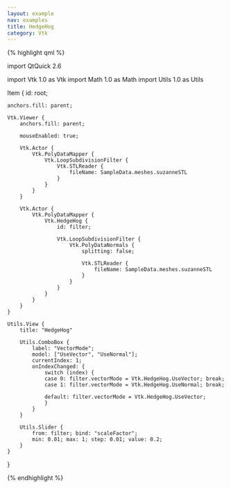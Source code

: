 ```yaml
---
layout: example
nav: examples
title: HedgeHog
category: Vtk
---
```

{% highlight qml %}

import QtQuick 2.6

import Vtk 1.0 as Vtk
import Math 1.0 as Math
import Utils 1.0 as Utils

Item {
    id: root;

    anchors.fill: parent;

    Vtk.Viewer {
        anchors.fill: parent;

        mouseEnabled: true;

        Vtk.Actor {
            Vtk.PolyDataMapper {
                Vtk.LoopSubdivisionFilter {
                    Vtk.STLReader {
                        fileName: SampleData.meshes.suzanneSTL
                    }
                }
            }
        }

        Vtk.Actor {
            Vtk.PolyDataMapper {
                Vtk.HedgeHog {
                    id: filter;

                    Vtk.LoopSubdivisionFilter {
                        Vtk.PolyDataNormals {
                            splitting: false;

                            Vtk.STLReader {
                                fileName: SampleData.meshes.suzanneSTL
                            }
                        }
                    }
                }
            }
        }
    }

    Utils.View {
        title: "HedgeHog"

        Utils.ComboBox {
            label: "VectorMode";
            model: ["UseVector", "UseNormal"];
            currentIndex: 1;
            onIndexChanged: {
                switch (index) {
                case 0: filter.vectorMode = Vtk.HedgeHog.UseVector; break;
                case 1: filter.vectorMode = Vtk.HedgeHog.UseNormal; break;

                default: filter.vectorMode = Vtk.HedgeHog.UseVector;
                }
            }
        }

        Utils.Slider {
            from: filter; bind: "scaleFactor";
            min: 0.01; max: 1; step: 0.01; value: 0.2;
        }
    }
}

{% endhighlight %}
